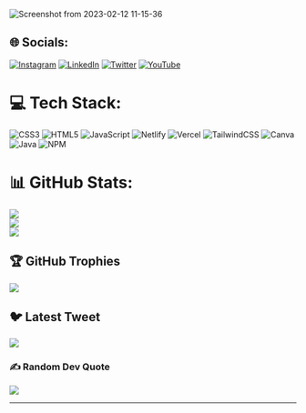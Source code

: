 <!-- <h1 align="center">Hi 👋, I'm Pankaj Kumar</h1>
<h3 align="center">A Passionate Frontend Web Developer and Coder Who Love to Code</h3> -->
![Screenshot from 2023-02-12 11-15-36](https://user-images.githubusercontent.com/89023470/218295164-60c46170-b7bf-4f61-b10a-f4c1eb1c3b34.png)

## 🌐 Socials:
[![Instagram](https://img.shields.io/badge/Instagram-%23E4405F.svg?logo=Instagram&logoColor=white)](https://instagram.com/pankajkthakuroff) [![LinkedIn](https://img.shields.io/badge/LinkedIn-%230077B5.svg?logo=linkedin&logoColor=white)](https://linkedin.com/in/pankajktech) [![Twitter](https://img.shields.io/badge/Twitter-%231DA1F2.svg?logo=Twitter&logoColor=white)](https://twitter.com/pankajthakuroff) [![YouTube](https://img.shields.io/badge/YouTube-%23FF0000.svg?logo=YouTube&logoColor=white)](https://youtube.com/@techypkt) 

# 💻 Tech Stack:
![CSS3](https://img.shields.io/badge/css3-%231572B6.svg?style=for-the-badge&logo=css3&logoColor=white) ![HTML5](https://img.shields.io/badge/html5-%23E34F26.svg?style=for-the-badge&logo=html5&logoColor=white) ![JavaScript](https://img.shields.io/badge/javascript-%23323330.svg?style=for-the-badge&logo=javascript&logoColor=%23F7DF1E) ![Netlify](https://img.shields.io/badge/netlify-%23000000.svg?style=for-the-badge&logo=netlify&logoColor=#00C7B7) ![Vercel](https://img.shields.io/badge/vercel-%23000000.svg?style=for-the-badge&logo=vercel&logoColor=white) ![TailwindCSS](https://img.shields.io/badge/tailwindcss-%2338B2AC.svg?style=for-the-badge&logo=tailwind-css&logoColor=white) ![Canva](https://img.shields.io/badge/Canva-%2300C4CC.svg?style=for-the-badge&logo=Canva&logoColor=white) ![Java](https://img.shields.io/badge/java-%23ED8B00.svg?style=for-the-badge&logo=java&logoColor=white) ![NPM](https://img.shields.io/badge/NPM-%23000000.svg?style=for-the-badge&logo=npm&logoColor=white)
# 📊 GitHub Stats:
![](https://github-readme-stats.vercel.app/api?username=pankajktech&theme=synthwave&hide_border=false&include_all_commits=true&count_private=true)<br/>
![](https://github-readme-streak-stats.herokuapp.com/?user=pankajktech&theme=synthwave&hide_border=false)<br/>
![](https://github-readme-stats.vercel.app/api/top-langs/?username=pankajktech&theme=synthwave&hide_border=false&include_all_commits=true&count_private=true&layout=compact)

## 🏆 GitHub Trophies
![](https://github-profile-trophy.vercel.app/?username=pankajktech&theme=radical&no-frame=false&no-bg=true&margin-w=4)

## 🐦 Latest Tweet
[![](https://gtce.itsvg.in/api?username=pankajthakuroff)](https://github.com/VishwaGauravIn/github-twitter-card-embed)

### ✍️ Random Dev Quote
![](https://quotes-github-readme.vercel.app/api?type=horizontal&theme=radical)

---
